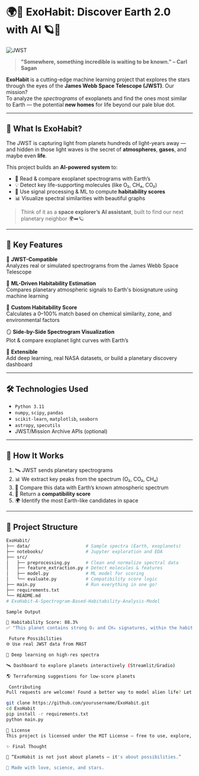 # 🌍🚀 ExoHabit: Discover Earth 2.0 with AI 🪐🌌

![JWST](https://media.giphy.com/media/2IudUHdI075HL02Pkk/giphy.gif)

> **"Somewhere, something incredible is waiting to be known." – Carl Sagan**

**ExoHabit** is a cutting-edge machine learning project that explores the stars through the eyes of the **James Webb Space Telescope (JWST)**. Our mission?  
To analyze the *spectrograms* of exoplanets and find the ones most similar to Earth — the potential **new homes** for life beyond our pale blue dot.

---

## 🌠 What Is ExoHabit?

The JWST is capturing light from planets hundreds of light-years away — and hidden in those light waves is the secret of **atmospheres**, **gases**, and maybe even **life**.

This project builds an **AI-powered system** to:
- 🔭 Read & compare exoplanet spectrograms with Earth’s
- 💡 Detect key life-supporting molecules (like O₂, CH₄, CO₂)
- 🧠 Use signal processing & ML to compute **habitability scores**
- 📊 Visualize spectral similarities with beautiful graphs

> Think of it as a **space explorer’s AI assistant**, built to find our next planetary neighbor 🌍➡️🪐

---

## 🧬 Key Features

🚀 **JWST-Compatible**  
Analyzes real or simulated spectrograms from the James Webb Space Telescope

🧠 **ML-Driven Habitability Estimation**  
Compares planetary atmospheric signals to Earth's biosignature using machine learning

🌌 **Custom Habitability Score**  
Calculates a 0–100% match based on chemical similarity, zone, and environmental factors

🪞 **Side-by-Side Spectrogram Visualization**  
Plot & compare exoplanet light curves with Earth’s

🎯 **Extensible**  
Add deep learning, real NASA datasets, or build a planetary discovery dashboard

---

## 🛠️ Technologies Used

- `Python 3.11`
- `numpy`, `scipy`, `pandas`
- `scikit-learn`, `matplotlib`, `seaborn`
- `astropy`, `specutils`
- JWST/Mission Archive APIs (optional)

---

## 🧪 How It Works

1. 🛰️ JWST sends planetary spectrograms
2. 📊 We extract key peaks from the spectrum (O₂, CO₂, CH₄)
3. 🧠 Compare this data with Earth’s known atmospheric spectrum
4. 🔢 Return a **compatibility score**
5. 🌍 Identify the most Earth-like candidates in space

---

## 📁 Project Structure

```bash
ExoHabit/
├── data/                     # Sample spectra (Earth, exoplanets)
├── notebooks/                # Jupyter exploration and EDA
├── src/
│   ├── preprocessing.py      # Clean and normalize spectral data
│   ├── feature_extraction.py # Detect molecules & features
│   ├── model.py              # ML model for scoring
│   └── evaluate.py           # Compatibility score logic
├── main.py                   # Run everything in one go!
├── requirements.txt
└── README.md
# ExoHabit-A-Spectrogram-Based-Habitability-Analysis-Model

Sample Output

🧪 Habitability Score: 88.3%
✅ "This planet contains strong O₂ and CH₄ signatures, within the habitable zone. Compatible with Earth-like life."

 Future Possibilities
🌐 Use real JWST data from MAST

🧬 Deep learning on high-res spectra

🛰️ Dashboard to explore planets interactively (Streamlit/Gradio)

🌎 Terraforming suggestions for low-score planets

 Contributing
Pull requests are welcome! Found a better way to model alien life? Let’s explore together!

git clone https://github.com/yourusername/ExoHabit.git
cd ExoHabit
pip install -r requirements.txt
python main.py

📖 License
This project is licensed under the MIT License — free to use, explore, and extend.

✨ Final Thought

🌌 “ExoHabit is not just about planets — it's about possibilities.”

💫 Made with love, science, and stars.

